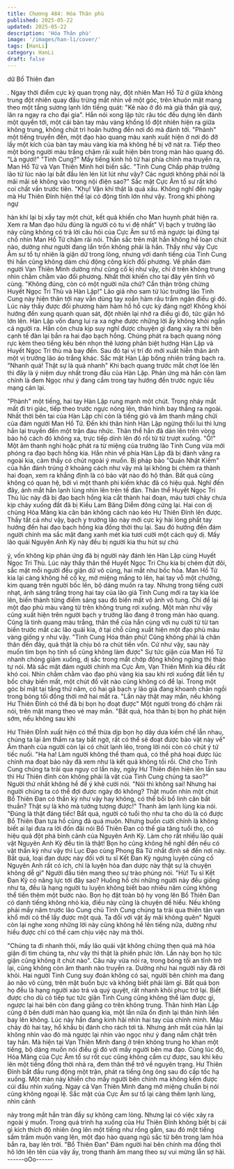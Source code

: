 ```yaml
---
title: Chương 484: Hóa Thân phù
published: 2025-05-22
updated: 2025-05-22
description: 'Hóa Thân phù'
image: '/images/han-li/cover/'
tags: [HanLi]
category: HanLi
draft: false
---
```


dữ Bổ Thiên đan

.
Ngay thời điểm cực kỳ quan trọng này, đột nhiên Man Hồ Tử ở
giữa không trung đột nhiên quay đầu trừng mắt nhìn về một góc,
trên khuôn mặt mang theo một tầng sương lạnh lớn tiếng quát:
"Kẻ nào ở đó mà giả thần giả quỷ, lăn ra ngay ra cho đại gia".
Hắn nói xong lập tức râu tóc đều dựng lên đánh một quyền tới,
một cái bàn tay màu vàng khổng lồ đột nhiên hiện ra giữa không
trung, không chút trì hoãn hướng đến nơi đó mà đánh tới.
"Phành" một tiếng truyền đến, một đạo hào quang màu xanh xuất
hiện ở nơi đó đỡ lấy một kích của bàn tay màu vàng kia mà không
hề bị vỡ nát ra. Tiếp theo một bóng người màu trắng chậm rãi
xuất hiện bên trong màn hào quang đó.
"Là ngươi!"
"Tinh Cung?"
Mấy tiếng kinh hô từ hai phía chính ma truyền ra, Man Hồ Tử và
Vạn Thiên Minh hơi biến sắc.
"Tinh Cung Chấp pháp trưởng lão từ lúc nào lại bắt đầu lén lén lút
lút như vậy? Các ngươi không phải nói là mãi mãi sẽ không vào
trong nội điện sao?" Sắc mặt Cực Âm tổ sư rất khó coi chất vấn
trước tiên.
"Khụ! Vận khí thật là quá xấu. Không nghĩ đến ngày mà Hư Thiên
Đỉnh hiện thế lại có động tĩnh lớn như vậy. Trong khi phòng ngự

hàn khí lại bị xẩy tay một chút, kết quả khiến cho Man huynh phát
hiện ra. Xem ra Man đạo hữu đúng là người có tu vi đệ nhất" Vị
bạch y trưởng lão này cũng không có trả lời câu hỏi của Cực Âm
sư tổ mà ngược lại đứng tại chổ nhìn Man Hồ Tử chậm rãi nói.
Thần sắc trên mặt hắn không hề loạn chút nào, dường như người
đang lẩn trốn không phải là hắn.
Thấy như vậy Cực Âm sư tổ tự nhiên là giận dữ trong lòng,
nhưng với danh tiếng của Tinh Cung thì hắn cũng không dám chủ
động công kích đối phương.
Về phần đám người Vạn Thiên Minh dường như cũng cố kị như
vậy, chỉ ở trên không trung nhìn chằm chằm vào đối phương.
Nhất thời khiến cho tại đây yên tĩnh vô cùng.
"Không đúng, còn có một người nữa chứ? Cẩn thận trông chừng
Huyết Ngọc Tri Thù và Hàn Lập!"
Lão giả nho sam từ lúc trưởng lão Tinh Cung này hiện thân tới
nay vẫn dùng tay xoắn hàm râu trầm ngân điều gì đó. Lúc này
thấy được đối phương hàm hàm hồ hồ cực kỳ đáng ngờ! Không
khỏi hướng đến xung quanh quan sát, đột nhiên lại nhớ ra điều gì
đó, tức giận hô lớn lên.
Hàn Lập vốn đang lui ra xa nghe được những lời ấy không khỏi
ngẩn cả người ra.
Hắn còn chưa kịp suy nghĩ được chuyện gì đang xảy ra thì bên
cạnh tế đàn lại bắn ra hai đạo bạch hồng. Chúng phát ra bạch
quang nóng rực kèm theo tiếng kêu bén nhọn thê lương phân biệt
hướng Hàn Lập và Huyết Ngọc Tri thù mà bay đến. Sau đó tại vị
trí đó mới xuất hiễn thân ảnh một vị trưởng lão áo trắng khác.
Sắc mặt Hàn Lập bổng nhiên trắng bạch ra.
"Nhanh quá! Thật sự là quá nhanh" Khi bạch quang trước mắt
chợt lóe lên thì đây là ý niệm duy nhất trong đầu của Hàn Lập.
Phản ứng mà hắn còn làm chính là đem Ngọc như ý đang cầm
trong tay hướng đến trước ngực liều mạng cản lại.

"Phành" một tiếng, hai tay Hàn Lập rung mạnh một chút. Trong
nháy mắt mất đi tri giác, tiếp theo trước ngực nóng lên, thân hình
bay thẳng ra ngoài.
Nhất thời bên tai của Hàn Lập chỉ còn là tiếng gió và âm thanh
mắng chửi của đám người Man Hồ Tử.
Đến khi thân hình Hàn Lập ngừng thối lui thì lưng hắn lại truyền
đến một trận đau nhức. Thân thể hắn đã dán lên trên vòng bảo hộ
cách đó không xa, trực tiếp dính lên đó rồi từ từ trượt xuống.
"Ồ!" Một âm thanh nghi hoặc phát ra từ miệng của trưởng lão
Tinh Cung vừa mới phóng ra đạo bạch hồng kia.
Hắn nhìn về phía Hàn Lập đã bị đánh văng ra ngoài kia, cảm thấy
có chút ngoài ý muốn.
Bị pháp bảo "Quán Nhật Kiếm" của hắn đánh trúng ở khoảng
cách như vậy mà lại không bị chém ra thành hai đoạn, xem ra
khẳng định là có bảo vật nào đó hộ thân.
Bất quá cũng không có quan hệ, bởi vì một thanh phi kiếm khác
đã có hiệu quả.
Nghĩ đến đây, ánh mắt hắn lạnh lùng nhìn lên trên tế đàn.
Thân thể Huyết Ngọc Tri Thù lúc này đã bị đạo bạch hồng kia cắt
thành hai đoạn, máu tươi chảy chưa kịp chảy xuống đất đã bị
Kiều Lam Băng Diễm đông cứng lại.
Hai con dị chủng Hỏa Mãng kia căn bản không cách nào kéo Hư
Thiên Đỉnh lên được.
Thấy tất cả như vậy, bạch y trưởng lão này mới cực kỳ hài lòng
phất tay hướng đến hai đạo bạch hồng kia đồng thời thu lại. Sau
đó hướng đến đám người chính ma sắc mặt đang xanh mét kia
tươi cười một cách quỷ dị.
Mấy lão quái Nguyên Anh Kỳ này đều bị người kia thu hút sự chú

ý, vốn không kịp phản ứng đã bị người này đánh lén Hàn Lập
cùng Huyết Ngọc Tri Thù. Lúc này thấy thân thể Huyết Ngọc Tri
Chu kia bị chém đứt đôi, sắc mặt mỗi người đều giận dữ vô cùng,
hai mắt như bốc hỏa.
Man Hồ Tử kia lại càng không hề cố kỵ, mở miệng mắng to lên,
hai tay vỗ một chưởng, kim quang trên người bốc lên, bộ dáng
muốn ra tay.
Nhưng trong tiếng cười nhạt, ánh sáng trắng trong hai tay của lão
giả Tinh Cung mới ra tay kia lóe lên, biến thành từng điểm sáng
sau đó biến mất vô ảnh vô tung. Chỉ để lại một đạo phù màu vàng
từ trên không trung rơi xuống.
Một màn như vậy cũng xuất hiện trên người bạch y trưởng lão
đang ở trong màn hào quang.
Cũng là tinh quang màu trắng, thân thể của hắn cùng với nụ cười
từ từ tan biến trước mắt các lão quái kia, ở tại chỗ cũng xuất hiện
một đạo phù màu vàng giống y như vậy.
"Tinh Cung Hóa thân phù! Cũng không phải là chân thân đến đây,
quả thật là chịu bỏ ra chút tiền vốn. Cứ như vậy, sau này muốn
tìm bọn họ tính sổ cũng không làm được" Sự tức giận của Man
Hồ Tử nhanh chóng giảm xuống, dị sắc trong mắt chớp động
không ngừng thì thào tự nói.
Mà sắc mặt đám người chính ma Cực Âm, Vạn Thiên Minh kia
đều rất khó coi. Nhìn chằm chằm vào đạo phù vàng kia sau khi
rơi xuống đất liền tự bốc cháy biến mất, một chút đồ vật nào cũng
không có để lại.
Trong một góc bí mật tại tầng thứ năm, có hai gã bạch y lão giả
đang khoanh chân ngồi trong bóng tối đồng thời mở hai mắt ra.
"Lần này thật may mắn, nếu không Hư Thiên Đỉnh có thể đã bị
bọn họ đoạt được" Một người trong đó chậm rãi nói, trên mặt
mang theo vẻ may mắn.
"Bất quá, hóa thân bị bọn họ phát hiện sớm, nếu không sau khi

Hư Thiên ĐỈnh xuất hiện có thể thừa dịp bọn họ dây dưa kiềm chế
lẫn nhau, chúng ta lại âm thầm ra tay bất ngờ, rất có thể sẽ đoạt
được bảo vật này về" Âm thanh của người còn lại có chút lạnh
lẽo, trong lời nói còn có chút ý tứ tiếc nuối.
"Ha ha! Làm người không thể tham quá, có thể phá hoại được lúc
chính ma đoạt bảo này đã xem như là kết quả không tồi rồi. Chờ
cho Tinh Cung chúng ta trải qua nguy cơ lần này, ngày Hư Thiên
điện hiện lên lần sau thì Hư Thiên đỉnh còn không phải là vật của
Tinh Cung chúng ta sao?" Người thứ nhất không hề để ý khẽ
cười nói.
"Nói thì không sai! Nhưng hai người chúng ta có thể đợi được
ngày đó không? Thật muốn nhìn một chút Bổ Thiên Đan có thần
kỳ như vậy hay không, có thể bồi bổ linh căn bất thuần? Thật sự
là khó mà tưởng tượng được!" Thanh âm lạnh lùng kia nói.
"Đúng là thật đáng tiếc! Bất quá, người có tuổi thọ như ta cho dù
là có được Bổ Thiên Đan tựa hồ cũng đã quá muộn. Nhưng buồn
cười chính là không biết ai lại đưa ra lời đồn đãi nói Bổ Thiên Đan
có thể gia tăng tuổi thọ, có hiệu quả đột phá bình cảnh của
Nguyên Anh Kỳ. Làm cho rất nhiều lão quái vật Nguyên Anh Kỳ
đều tin là thật! Bọn họ cũng không hề nghĩ đến nếu có vật thần kỳ
như vậy thì Lục Đạo cùng Phong Bà Tử nhất định sẽ đến nơi này.
Bất quá, loại đan dược này đối với tu sĩ Kết Đan Kỳ ngưng luyện
củng cố Nguyên Anh rất có ích, chỉ là luyện hóa đan dược này
thật sự là chuyện không dễ gì" Người đầu tiên mang theo sự trào
phúng nói.
"Hừ! Tu sĩ Kết Đan Kỳ có năng lực tới đây sao? Huống hồ chi
những người này đều giống như ta, đều là hạng người tu luyện
không biết bao nhiêu năm cũng không thể tiến thêm một bước
nào. Bọn họ đặt toàn bộ hy vọng lên Bổ Thiên Đan có danh tiếng
không nhỏ kia, điều này cũng là chuyện dể hiểu. Nếu không phải
mấy năm trước lão Cung chủ Tinh Cung chúng ta trải qua thiên
tân vạn khổ mới có thể lấy được một quả. Ta đối với vật ấy mãi
không quên" Người còn lại nghe xong những lời này cũng không
hề lên tiếng nữa, dường như hiểu được chỉ có thể cam chịu việc
này mà thôi.

"Chúng ta đi nhanh thôi, mấy lão quái vật không chừng thẹn quá
mà hóa giận đi tìm chúng ta, như vậy thì thật là phiền phức lớn.
Lần này bọn họ tức giận cũng không ít chút nào".
Câu này vừa nói ra, trong bóng tối an tĩnh trở lại, cũng không còn
âm thanh nào truyền ra. Dường như hai người này đã rời khỏi.
Hai người Tinh Cung suy đoán không có sai, người bên chính ma
đang ảo não vô cùng, trên mặt buồn bực và không biết phải làm
gì.
Bất quá bọn họ đều là hạng người xảo trá và quỷ quyệt, rất nhanh
khôi phục trở lại. Biết được cho dù có tiếp tục tức giận Tinh Cung
cũng không thể làm được gì, ngược lại hai bên còn đang giằng co
trên không trung.
Thân hình Hàn Lập cũng ở bên dưới màn hào quang kia, một lần
nữa ổn định lại thân hình liền bay lên không.
Lúc này hắn đang kinh hãi nhìn hai tay của chính mình.
Máu chảy đỏ hai tay, hổ khẩu bị đánh cho rách tơi tả. Nhưng ánh
mắt của hắn lại không nhìn vào đó mà ngược lại nhìn vào ngọc
như ý đang nắm chặt trên tay hắn.
Mà hiện tại Vạn Thiên Minh đang ở trên không trung ho khan một
tiếng, bộ dáng muốn nói điều gì đó với mấy người bên ma đạo.
Cùng lúc đó, Hỏa Mãng của Cực Âm tổ sư rốt cục cũng không
cầm cự được, sau khi kêu lên một tiếng đồng thời nhả ra, đem
thân thể trở về nguyên trạng.
Hư Thiên Đỉnh bắt đầu rung động một trận, phát ra tiếng ông ông
sau đó cấp tốc hạ xuống.
Một màn này khiến cho mấy người bên chính ma không kềm
được cúi đầu nhìn xuống. Ngay cả Vạn Thiên Minh đang mở
miệng chuẩn bị nói cũng không ngoại lệ.
Sắc mặt của Cực Âm sư tổ lại càng thêm lạnh lùng, nhìn cảnh

này trong mắt hắn tràn đầy sự không cam lòng.
Nhưng lại có việc xảy ra ngoài ý muốn.
Trong quá trình hạ xuống của Hư Thiên Đỉnh không biết bị cái gì
kích thích độ nhiên ông lên một tiếng như rồng gầm, sau đó một
tiếng sấm trầm muộn vang lên, một đạo hào quang ngũ sắc từ
bên trong lam hỏa bắn ra, bay lên trời.
"Bổ Thiên Đan" Đám người hai bên chính ma đồng thời hô lớn lên
tên của vậy ấy, trong thanh âm mang theo sự vui mừng lẫn sợ
hãi.
------oOo------

